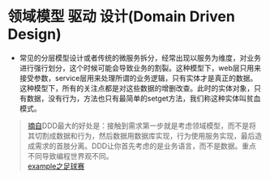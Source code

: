# 领域模型 驱动 设计(Domain Driven Design)
* 常见的分层模型设计或者传统的微服务拆分，经常出现以服务为维度，对业务进行强行划分，这个时候可能会导致业务的割裂。这种模型下，web层只用来接受参数，service层用来处理所谓的业务逻辑，只有实体才是真正的数据。这种模型下，所有的关注点都是对这些数据的增删改查。此时的实体对象，只有数据，没有行为，方法也只有最简单的setget方法，我们称这种实体叫贫血模式。
> [摘自](https://www.jdon.com/ddd.html)DDD最大的好处是：接触到需求第一步就是考虑领域模型，而不是将其切割成数据和行为，然后数据用数据库实现，行为使用服务实现，最后造成需求的首肢分离。DDD让你首先考虑的是业务语言，而不是数据。重点不同导致编程世界观不同。  
[example之足球赛](https://www.jdon.com/44815)


